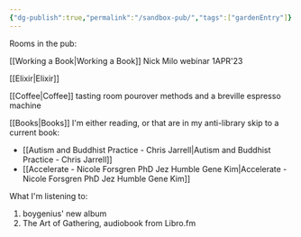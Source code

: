 ```yaml
---
{"dg-publish":true,"permalink":"/sandbox-pub/","tags":["gardenEntry"]}
---
```


Rooms in the pub:

[[Working a Book\|Working a Book]] Nick Milo webinar 1APR'23

[[Elixir\|Elixir]]

[[Coffee\|Coffee]] tasting room
pourover methods and a breville espresso machine

[[Books\|Books]] I'm either reading, or that are in my anti-library
skip to a current book: 
- [[Autism and Buddhist Practice - Chris Jarrell\|Autism and Buddhist Practice - Chris Jarrell]]
- [[Accelerate - Nicole Forsgren PhD Jez Humble Gene Kim\|Accelerate - Nicole Forsgren PhD Jez Humble Gene Kim]]

What I'm listening to:
1. boygenius' new album
2. The Art of Gathering, audiobook from Libro.fm





